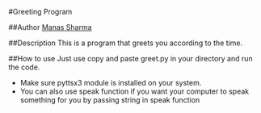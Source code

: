 #Greeting Program

##Author
[Manas Sharma](https://github.com/Manas-E)

##Description
This is a program that greets you according to the time.

##How to use
Just use copy and paste greet.py in your directory and run the code.
* Make sure pyttsx3 module is installed on your system.
* You can also use speak function if you want your computer to speak something for you by passing string in speak function